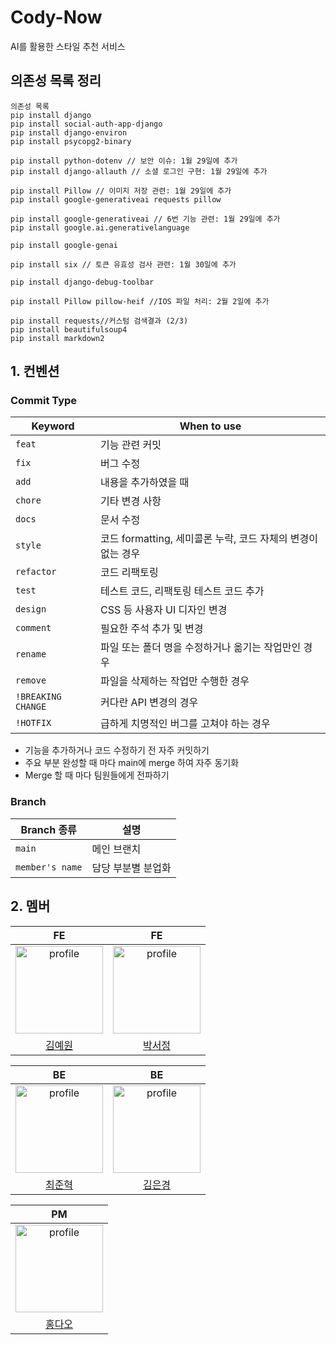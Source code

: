 # Cody-Now
AI를 활용한 스타일 추천 서비스

## 의존성 목록 정리
```
의존성 목록
pip install django
pip install social-auth-app-django
pip install django-environ
pip install psycopg2-binary

pip install python-dotenv // 보안 이슈: 1월 29일에 추가
pip install django-allauth // 소셜 로그인 구현: 1월 29일에 추가

pip install Pillow // 이미지 저장 관련: 1월 29일에 추가
pip install google-generativeai requests pillow

pip install google-generativeai // 6번 기능 관련: 1월 29일에 추가
pip install google.ai.generativelanguage 

pip install google-genai

pip install six // 토큰 유효성 검사 관련: 1월 30일에 추가

pip install django-debug-toolbar

pip install Pillow pillow-heif //IOS 파일 처리: 2월 2일에 추가

pip install requests//커스텀 검색결과 (2/3)
pip install beautifulsoup4
pip install markdown2
```

## 1. 컨벤션

### Commit Type

| Keyword | When to use |
| --- | --- |
| `feat` | 기능 관련 커밋 |
| `fix` | 버그 수정 |
| `add` | 내용을 추가하였을 때 |
| `chore` | 기타 변경 사항 |
| `docs` | 문서 수정 |
| `style` | 코드 formatting, 세미콜론 누락, 코드 자체의 변경이 없는 경우 |
| `refactor` | 코드 리팩토링 |
| `test` | 테스트 코드, 리팩토링 테스트 코드 추가 |
| `design` | CSS 등 사용자 UI 디자인 변경 |
| `comment` | 필요한 주석 추가 및 변경 |
| `rename` | 파일 또는 폴더 명을 수정하거나 옮기는 작업만인 경우 |
| `remove` | 파일을 삭제하는 작업만 수행한 경우 |
| `!BREAKING CHANGE` | 커다란 API 변경의 경우 |
| `!HOTFIX` | 급하게 치명적인 버그를 고쳐야 하는 경우 |
- 기능을 추가하거나 코드 수정하기 전 자주 커밋하기
- 주요 부분 완성할 때 마다 main에 merge 하여 자주 동기화
- Merge 할 때 마다 팀원들에게 전파하기

### Branch

| Branch 종류        | 설명             |
|---------------------|------------------|
| `main`              | 메인 브랜치      |
| `member's name`     | 담당 부분별 분업화 |

## 2. 멤버

|                                                                         FE                                                                         |                                                                         FE                                                                          |
| :------------------------------------------------------------------------------------------------------------------------------------------------: | :-------------------------------------------------------------------------------------------------------------------------------------------------: |
| <a href="https://github.com/yeeeww"><img src="https://avatars.githubusercontent.com/u/65812122?v=4" alt="profile" width="140" height="140"></a> | <a href="https://github.com/Imggaggu"><img src="https://avatars.githubusercontent.com/u/89172499?v=4" alt="profile" width="140" height="140"></a> |
|                                                       [김예원](https://github.com/yeeeww)                                                       |                                                       [박서정](https://github.com/Imggaggu)                                                       |

|                                                                        BE                                                                        |                                                                         BE                                                                         |
| :----------------------------------------------------------------------------------------------------------------------------------------------: | :------------------------------------------------------------------------------------------------------------------------------------------------: |
| <a href="https://github.com/junhkchoi"><img src="https://avatars.githubusercontent.com/u/39583312?v=4" alt="profile" width="140" height="140"></a> | <a href="https://github.com/eunkyoung529"><img src="https://avatars.githubusercontent.com/u/69833665?v=4" alt="profile" width="140" height="140"></a> |
|                                                       [최준혁](https://github.com/junhkchoi)                                                       |                                                       [김은경](https://github.com/eunkyoung529)                                                       |

|                                                                        PM                                                                        |
| :----------------------------------------------------------------------------------------------------------------------------------------------: |
| <a href="https://github.com/RRT3333"><img src="https://avatars.githubusercontent.com/u/103233513?v=4" alt="profile" width="140" height="140"></a> |
|                                                       [홍다오](https://github.com/RRT3333)                                                       |